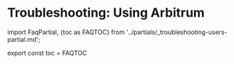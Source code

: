 # Troubleshooting: Using Arbitrum

import FaqPartial, {toc as FAQTOC} from '../partials/\_troubleshooting-users-partial.md';

<div data-faq-origin-slug='user-faq'>
    <FaqPartial />
</div>

export const toc = FAQTOC
